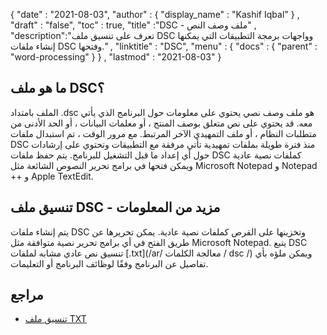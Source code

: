 {
  "date" : "2021-08-03",
  "author" : {
    "display_name" : "Kashif Iqbal"
} ,
  "draft" : "false",
  "toc" : true,
  "title" :"DSC - ملف وصف النص" ,
  "description":"تعرف على تنسيق ملف DSC وواجهات برمجة التطبيقات التي يمكنها إنشاء ملفات DSC وفتحها." ,
  "linktitle" : "DSC",
  "menu" : {
    "docs" : {
      "parent" : "word-processing"
}
} ,
  "lastmod" : "2021-08-03"
}

## ما هو ملف DSC؟

الملف بامتداد .dsc هو ملف وصف نصي يحتوي على معلومات حول البرنامج الذي يأتي معه. قد يحتوي على نص متعلق بوصف المنتج ، أو معلمات البيانات ، أو الحد الأدنى من متطلبات النظام ، أو ملف التمهيدي الآخر المرتبط. مع مرور الوقت ، تم استبدال ملفات DSC منذ فترة طويلة بملفات تمهيدية تأتي مرفقة مع التطبيقات وتحتوي على إرشادات حول أي إعداد ما قبل التشغيل للبرنامج. يتم حفظ ملفات DSC كملفات نصية عادية ويمكن فتحها في برامج تحرير النصوص الشائعة مثل Microsoft Notepad و Notepad ++ و Apple TextEdit.

## تنسيق ملف DSC - مزيد من المعلومات

يتم إنشاء ملفات DSC وتخزينها على القرص كملفات نصية عادية. يمكن تحريرها عن طريق الفتح في أي برامج تحرير نصية متوافقة مثل Microsoft Notepad. يتبع DSC تنسيق نص عادي مشابه لملفات [.txt](/ar/ معالجة الكلمات / dsc /) ويمكن ملؤه بأي تفاصيل عن البرنامج وفقًا لوظائف البرنامج أو التعليمات.

## مراجع

* [تنسيق ملف TXT](https://en.wikipedia.org/wiki/Text_file)

